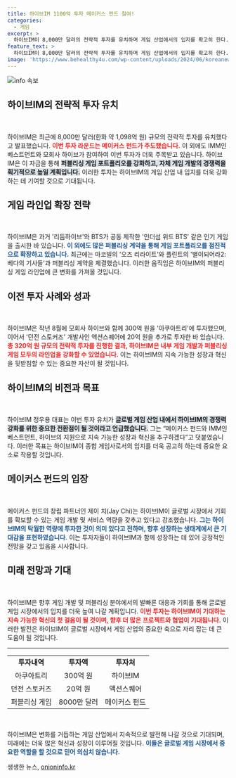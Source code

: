 ```yaml
---
title: 하이브IM 1100억 투자 메이커스 펀드 참여!
categories:
  - 게임
excerpt: >
  하이브IM이 8,000만 달러의 전략적 투자를 유치하며 게임 산업에서의 입지를 확고히 한다. 글로벌 투자자와의 협력으로 퍼블리싱 포트폴리오 확장 및 자체 게임 개발 경쟁력을 강화할 계획이다. 이 기회를 통해 하이브IM의 미래에 귀추가 주목된다!
feature_text: >
  하이브IM이 8,000만 달러의 전략적 투자를 유치하며 게임 산업에서의 입지를 확고히 한다. 글로벌 투자자와의 협력으로 퍼블리싱 포트폴리오 확장 및 자체 게임 개발 경쟁력을 강화할 계획이다. 이 기회를 통해 하이브IM의 미래에 귀추가 주목된다!
image: 'https://www.behealthy4u.com/wp-content/uploads/2024/06/koreanews.jpg'
---
```


<p><img src="https://www.behealthy4u.com/wp-content/uploads/2024/06/koreanews.jpg" alt="info 속보" /></p>

<h2 data-ke-size="size26">하이브IM의 전략적 투자 유치</h2>

<p data-ke-size="size16">&nbsp;</p>

<p>하이브IM은 최근에 8,000만 달러(한화 약 1,098억 원) 규모의 전략적 투자를 유치했다고 발표했습니다. <b><span style="color: #ee2323;">이번 투자 라운드는 메이커스 펀드가 주도했습니다.</span></b> 이 외에도 IMM인베스트먼트와 모회사 하이브가 참여하여 이번 투자가 더욱 주목받고 있습니다. 하이브IM은 이 자금을 통해 <b><span style="background-color: #21538527;">퍼블리싱 게임 포트폴리오를 강화하고, 자체 게임 개발의 경쟁력을 획기적으로 높일 계획입니다.</span></b> 이러한 투자는 하이브IM의 게임 산업 내 입지를 더욱 강화하는 데 기여할 것으로 기대됩니다. </p>

<h2 data-ke-size="size26">게임 라인업 확장 전략</h2>

<p data-ke-size="size16">&nbsp;</p>

<p>하이브IM은 과거 '리듬하이브'와 BTS가 공동 제작한 '인더섬 위드 BTS' 같은 인기 게임을 출시한 바 있습니다. <b><span style="color: #1a5490;">이 외에도 많은 퍼블리싱 계약을 통해 게임 포트폴리오를 점진적으로 확장하고 있습니다.</span></b> 최근에는 마코빌의 '오즈 리라이트'와 플린트의 '별이되어라2: 베다의 기사들'과 퍼블리싱 계약을 체결했습니다. 이러한 움직임은 하이브IM의 퍼블리싱 게임 라인업에 큰 변화를 가져올 것입니다. </p>

<h2 data-ke-size="size26">이전 투자 사례와 성과</h2>

<p data-ke-size="size16">&nbsp;</p>

<p>하이브IM은 작년 8월에 모회사 하이브와 함께 300억 원을 '아쿠아트리'에 투자했으며, 이어서 '던전 스토커즈' 개발사인 액션스퀘어에 20억 원을 추가로 투자한 바 있습니다. <b><span style="color: #ee2323;">총 320억 원 규모의 전략적 투자를 진행한 결과, 하이브IM은 내부 게임 개발과 퍼블리싱 게임 모두의 라인업을 강화할 수 있었습니다.</span></b> 이는 하이브IM의 지속 가능한 성장과 혁신을 뒷받침할 수 있는 중요한 자산이 될 것입니다. </p>

<h2 data-ke-size="size26">하이브IM의 비전과 목표</h2>

<p data-ke-size="size16">&nbsp;</p>

<p>하이브IM 정우용 대표는 이번 투자 유치가 <b><span style="background-color: #21538527;">글로벌 게임 산업 내에서 하이브IM의 경쟁력 강화를 위한 중요한 전환점이 될 것이라고 언급했습니다.</span></b> 그는 “메이커스 펀드와 IMM인베스트먼트, 하이브의 지원으로 지속 가능한 성장과 혁신을 추구하겠다”고 덧붙였습니다. 이러한 목표는 하이브IM이 종합 게임사로서의 입지를 더욱 공고히 하는데 중요한 요소로 작용할 것입니다. </p>

<h2 data-ke-size="size26">메이커스 펀드의 입장</h2>

<p data-ke-size="size16">&nbsp;</p>

<p>메이커스 펀드의 창립 파트너인 제이 치(Jay Chi)는 하이브IM이 글로벌 시장에서 기회를 확보할 수 있는 게임 개발 및 서비스 역량을 갖추고 있다고 강조했습니다. <b><span style="color: #1a5490;">그는 하이브IM의 탁월한 역량에 투자한 것이 의미 있다고 전하며, 향후 성장하는 생태계에서 큰 기대감을 표현하였습니다.</span></b> 이는 투자자들이 하이브IM과 함께 성장하는 데 있어 긍정적인 전망을 갖고 있음을 시사합니다.</p>

<h2 data-ke-size="size26">미래 전망과 기대</h2>

<p data-ke-size="size16">&nbsp;</p>

<p>하이브IM은 향후 게임 개발 및 퍼블리싱 분야에서의 발빠른 대응과 기회를 통해 글로벌 게임 시장에서의 입지를 더욱 높여 나갈 계획입니다. <b><span style="color: #ee2323;">이번 투자는 하이브IM이 기대하는 지속 가능한 혁신의 첫 걸음이 될 것이며, 향후 더 많은 프로젝트와 협업이 기대됩니다.</span></b> 이러한 발전은 하이브IM이 글로벌 시장에서 게임 산업의 중요한 축으로 자리 잡는 데 큰 도움이 될 것입니다.</p>

<hr>

<table style="width: 100%;">
    <tr>
        <td style="text-align: center; height: 17px;"><b>투자내역</b></td>
        <td style="text-align: center; height: 17px;"><b>투자액</b></td>
        <td style="text-align: center; height: 17px;"><b>투자처</b></td>
    </tr>
    <tr>
        <td style="text-align: center; height: 17px;">아쿠아트리</td>
        <td style="text-align: center; height: 17px;">300억 원</td>
        <td style="text-align: center; height: 17px;">하이브IM</td>
    </tr>
    <tr>
        <td style="text-align: center; height: 17px;">던전 스토커즈</td>
        <td style="text-align: center; height: 17px;">20억 원</td>
        <td style="text-align: center; height: 17px;">액션스퀘어</td>
    </tr>
    <tr>
        <td style="text-align: center; height: 17px;">퍼블리싱 게임</td>
        <td style="text-align: center; height: 17px;">8000만 달러</td>
        <td style="text-align: center; height: 17px;">메이커스 펀드</td>
    </tr>
</table>

<p data-ke-size="size16">&nbsp;</p>

<p>하이브IM은 변화를 거듭하는 게임 산업에서 지속적으로 발전해 나갈 것으로 기대되며, 미래에는 더욱 많은 혁신과 성장이 이루어질 것입니다. <b><span style="color: #1a5490;">이들은 글로벌 게임 시장에서 중요한 역할을 할 것으로 믿어 의심치 않습니다.</span></b></p>
생생한 뉴스, <a href="https://onioninfo.kr" rel="dofollow">onioninfo.kr</a>


